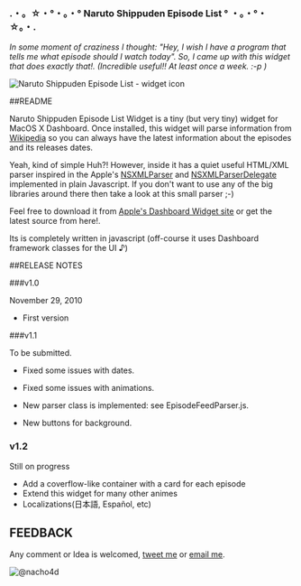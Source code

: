 ### .・。☆・°・。・°  **Naruto Shippuden Episode List** ° ・。・°・ ☆。・.

*In some moment of craziness I thought: "Hey, I wish I have a program that tells me what episode should I watch today". So, I came up with this widget that does exactly that!.
(Incredible useful!! At least once a week. :-p )* 

![Naruto Shippuden Episode List - widget icon ](http://web.me.com/nacho4d/NarutoWidget/About_files/narutoIcon100.png)



##README

Naruto Shippuden Episode List Widget is a tiny (but very tiny) widget for MacOS X Dashboard.
Once installed, this widget will parse information from [Wikipedia][2] so you can always have the latest information about the episodes and its releases dates.

Yeah, kind of simple Huh?! However, inside it has a quiet useful HTML/XML parser inspired in the Apple's [NSXMLParser][3] and [NSXMLParserDelegate][4] implemented in plain Javascript. If you don't want to use any of the big libraries around there then take a look at this small parser ;-)

Feel free to download it from [Apple's Dashboard Widget site][1] or get the latest source from here!. 

Its is completely written in javascript (off-course it uses Dashboard framework classes for the UI ♪)

##RELEASE  NOTES

###v1.0 

November 29, 2010

 - First version

###v1.1

To be submitted.

 - Fixed some issues with dates.

 - Fixed some issues with animations.

 - New parser class is implemented: see EpisodeFeedParser.js.

 - New buttons for background.

### v1.2
Still on progress
 - Add a coverflow-like container with a card for each episode
 - Extend this widget for many other animes
 - Localizations(日本語, Español, etc)
 

## FEEDBACK

Any comment or Idea is welcomed, [tweet me](http://twitter.com/nacho4d) or [email me](nacho4d@mac.com).

![@nacho4d](http://web.me.com/nacho4d/NarutoWidget/About_files/nacho100.png)


  [1]: http://www.apple.com/downloads/dashboard/movie_tv/narutoshippudenepisodelist.html
  [2]: http://en.wikipedia.org/wiki/List_of_Naruto:_Shippuden_episodes
  [3]: http://developer.apple.com/library/mac/#documentation/Cocoa/Reference/Foundation/Classes/NSXMLParser_Class/Reference/Reference.html
  [4]: http://developer.apple.com/library/mac/#documentation/Cocoa/Reference/NSXMLParserDelegate_Protocol/Reference/Reference.html%23//apple_ref/occ/intf/NSXMLParserDelegate